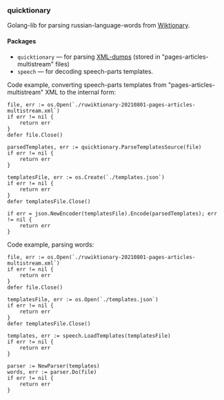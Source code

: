 ### quicktionary

Golang-lib for parsing russian-language-words from [Wiktionary](https://ru.wiktionary.org/).

#### Packages
* `quicktionary` — for parsing [XML-dumps](https://dumps.wikimedia.org/ruwiktionary/) (stored in "pages-articles-multistream" files)
* `speech` — for decoding speech-parts templates.

Code example, converting speech-parts templates from "pages-articles-multistream" XML to the internal form:
```golang
file, err := os.Open(`./ruwiktionary-20210801-pages-articles-multistream.xml`)
if err != nil {
    return err
}
defer file.Close()

parsedTemplates, err := quicktionary.ParseTemplatesSource(file)
if err != nil {
    return err
}

templatesFile, err := os.Create(`./templates.json`)
if err != nil {
    return err
}
defer templatesFile.Close()

if err = json.NewEncoder(templatesFile).Encode(parsedTemplates); err != nil {
    return err
}
```

Code example, parsing words:
```golang
file, err := os.Open(`./ruwiktionary-20210801-pages-articles-multistream.xml`)
if err != nil {
    return err
}
defer file.Close()

templatesFile, err := os.Open(`./templates.json`)
if err != nil {
    return err
}
defer templatesFile.Close()

templates, err := speech.LoadTemplates(templatesFile)
if err != nil {
    return err
}

parser := NewParser(templates)
words, err := parser.Do(file)
if err != nil {
    return err
}
```